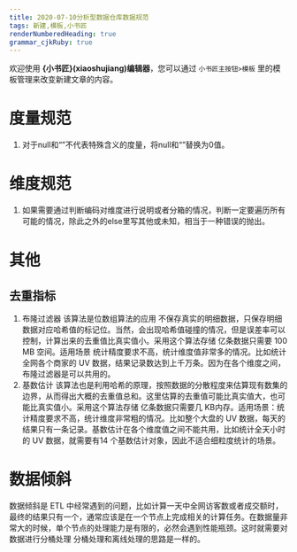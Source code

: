 ```yaml
---
title: 2020-07-10分析型数据仓库数据规范
tags: 新建,模板,小书匠
renderNumberedHeading: true
grammar_cjkRuby: true
---
```



欢迎使用 **{小书匠}(xiaoshujiang)编辑器**，您可以通过 `小书匠主按钮>模板` 里的模板管理来改变新建文章的内容。

# 度量规范

1. 对于null和“”不代表特殊含义的度量，将null和“”替换为0值。

# 维度规范

1. 如果需要通过判断编码对维度进行说明或者分箱的情况，判断一定要遍历所有可能的情况，除此之外的else里写其他或未知，相当于一种错误的抛出。


# 其他

## 去重指标

1. 布隆过滤器  该算法是位数组算法的应用 不保存真实的明细数据，只保存明细数据对应哈希值的标记位。当然，会出现哈希值碰撞的情况，但是误差率可以控制，计算出来的去重值比真实值小。采用这个算法存储 亿条数据只需要 100 MB 空间。适用场景 统计精度要求不高，统计维度值非常多的情况。比如统计全网各个商家的 UV 数据，结果记录数达到上千万条。因为在各个维度之间，布隆过滤器是可以共用的。
2. 基数估计  该算法也是利用哈希的原理，按照数据的分散程度来估算现有数集的边界，从而得出大概的去重值总和。这里估算的去重值可能比真实值大，也可能比真实值小。采用这个算法存储 亿条数据只需要几 KB内存。适用场景：统计精度要求不高，统计维度非常粗的情况。比如整个大盘的 UV 数据，每天的结果只有一条记录。基数估计在各个维度值之间不能共用，比如统计全天小时的 UV 数据，就需要有14 个基数估计对象，因此不适合细粒度统计的场景。

# 数据倾斜
数据倾斜是 ETL 中经常遇到的问题，比如计算一天中全网访客数或者成交额时，最终的结果只有一个，通常应该是在一个节点上完成相关的计算任务。在数据量非常大的时候，单个节点的处理能力是有限的，必然会遇到性能瓶颈。这时就需要对数据进行分桶处理 分桶处理和离线处理的思路是一样的。